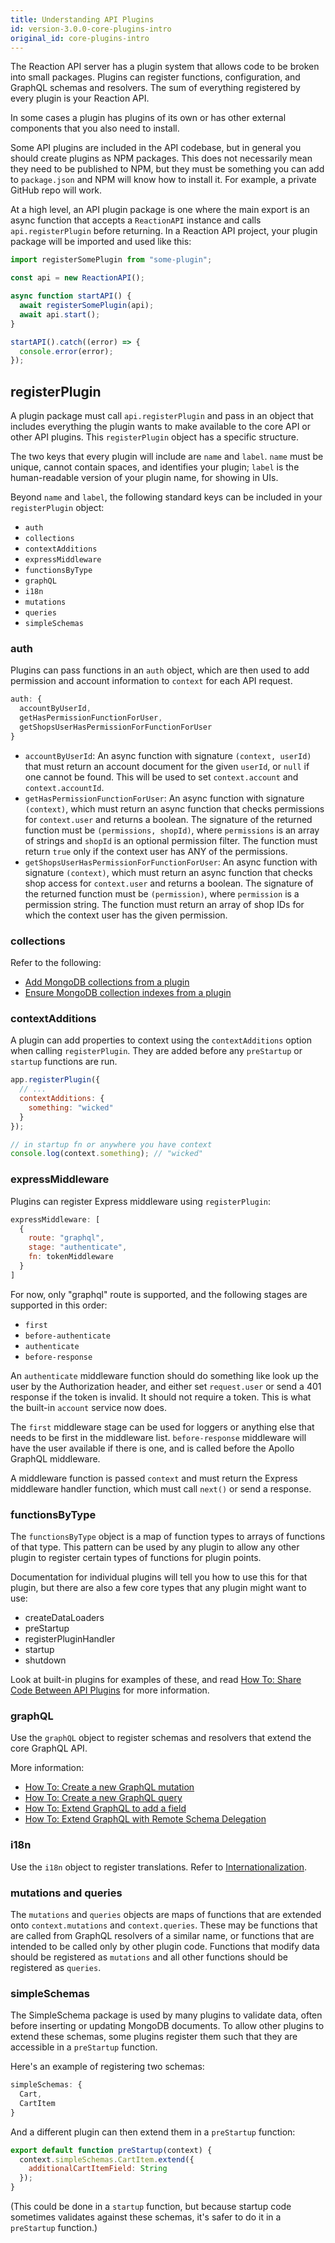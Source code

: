 ```yaml
---
title: Understanding API Plugins
id: version-3.0.0-core-plugins-intro
original_id: core-plugins-intro
---
```


The Reaction API server has a plugin system that allows code to be broken into small packages. Plugins can register functions, configuration, and GraphQL schemas and resolvers. The sum of everything registered by every plugin is your Reaction API.

In some cases a plugin has plugins of its own or has other external components that you also need to install.

Some API plugins are included in the API codebase, but in general you should create plugins as NPM packages. This does not necessarily mean they need to be published to NPM, but they must be something you can add to `package.json` and NPM will know how to install it. For example, a private GitHub repo will work.

At a high level, an API plugin package is one where the main export is an async function that accepts a `ReactionAPI` instance and calls `api.registerPlugin` before returning. In a Reaction API project, your plugin package will be imported and used like this:

```js
import registerSomePlugin from "some-plugin";

const api = new ReactionAPI();

async function startAPI() {
  await registerSomePlugin(api);
  await api.start();
}

startAPI().catch((error) => {
  console.error(error);
});
```

## registerPlugin

A plugin package must call `api.registerPlugin` and pass in an object that includes everything the plugin wants to make available to the core API or other API plugins. This `registerPlugin` object has a specific structure.

The two keys that every plugin will include are `name` and `label`. `name` must be unique, cannot contain spaces, and identifies your plugin; `label` is the human-readable version of your plugin name, for showing in UIs.

Beyond `name` and `label`, the following standard keys can be included in your `registerPlugin` object:

- `auth`
- `collections`
- `contextAdditions`
- `expressMiddleware`
- `functionsByType`
- `graphQL`
- `i18n`
- `mutations`
- `queries`
- `simpleSchemas`

### auth

Plugins can pass functions in an `auth` object, which are then used to add permission and account information to `context` for each API request.

```js
auth: {
  accountByUserId,
  getHasPermissionFunctionForUser,
  getShopsUserHasPermissionForFunctionForUser
}
```

- `accountByUserId`: An async function with signature `(context, userId)` that must return an account document for the given `userId`, or `null` if one cannot be found. This will be used to set `context.account` and `context.accountId`.
- `getHasPermissionFunctionForUser`: An async function with signature `(context)`, which must return an async function that checks permissions for `context.user` and returns a boolean. The signature of the returned function must be `(permissions, shopId)`, where `permissions` is an array of strings and `shopId` is an optional permission filter. The function must return `true` only if the context user has ANY of the permissions.
- `getShopsUserHasPermissionForFunctionForUser`: An async function with signature `(context)`, which must return an async function that checks shop access for `context.user` and returns a boolean. The signature of the returned function must be `(permission)`, where `permission` is a permission string. The function must return an array of shop IDs for which the context user has the given permission.

### collections

Refer to the following:

- [Add MongoDB collections from a plugin](./dev-how-do-i#add-mongodb-collections-from-a-plugin)
- [Ensure MongoDB collection indexes from a plugin](./dev-how-do-i#ensure-mongodb-collection-indexes-from-a-plugin)

### contextAdditions

A plugin can add properties to context using the `contextAdditions` option when calling `registerPlugin`. They are added before any `preStartup` or `startup` functions are run.

```js
app.registerPlugin({
  // ...
  contextAdditions: {
    something: "wicked"
  }
});
```

```js
// in startup fn or anywhere you have context
console.log(context.something); // "wicked"
```

### expressMiddleware

Plugins can register Express middleware using `registerPlugin`:

```js
expressMiddleware: [
  {
    route: "graphql",
    stage: "authenticate",
    fn: tokenMiddleware
  }
]
```

For now, only "graphql" route is supported, and the following stages are supported in this order:
- `first`
- `before-authenticate`
- `authenticate`
- `before-response`

An `authenticate` middleware function should do something like look up the user by the Authorization header, and either set `request.user` or send a 401 response if the token is invalid. It should not require a token. This is what the built-in `account` service now does.

The `first` middleware stage can be used for loggers or anything else that needs to be first in the middleware list. `before-response` middleware will have the user available if there is one, and is called before the Apollo GraphQL middleware.

A middleware function is passed `context` and must return the Express middleware handler function, which must call `next()` or send a response.

### functionsByType

The `functionsByType` object is a map of function types to arrays of functions of that type. This pattern can be used by any plugin to allow any other plugin to register certain types of functions for plugin points.

Documentation for individual plugins will tell you how to use this for that plugin, but there are also a few core types that any plugin might want to use:

- createDataLoaders
- preStartup
- registerPluginHandler
- startup
- shutdown

Look at built-in plugins for examples of these, and read [How To: Share Code Between API Plugins](./how-to-share-code-between-plugins) for more information.

### graphQL

Use the `graphQL` object to register schemas and resolvers that extend the core GraphQL API.

More information:
- [How To: Create a new GraphQL mutation](./graphql-create-mutation)
- [How To: Create a new GraphQL query](./graphql-create-query)
- [How To: Extend GraphQL to add a field](./how-to-extend-graphql-to-add-field)
- [How To: Extend GraphQL with Remote Schema Delegation](./how-to-extend-graphql-with-remote-schema)

### i18n

Use the `i18n` object to register translations. Refer to [Internationalization](./internationalization).

### mutations and queries

The `mutations` and `queries` objects are maps of functions that are extended onto `context.mutations` and `context.queries`. These may be functions that are called from GraphQL resolvers of a similar name, or functions that are intended to be called only by other plugin code. Functions that modify data should be registered as `mutations` and all other functions should be registered as `queries`.

### simpleSchemas

The SimpleSchema package is used by many plugins to validate data, often before inserting or updating MongoDB documents. To allow other plugins to extend these schemas, some plugins register them such that they are accessible in a `preStartup` function.

Here's an example of registering two schemas:

```js
simpleSchemas: {
  Cart,
  CartItem
}
```

And a different plugin can then extend them in a `preStartup` function:

```js
export default function preStartup(context) {
  context.simpleSchemas.CartItem.extend({
    additionalCartItemField: String
  });
}
```

(This could be done in a `startup` function, but because startup code sometimes validates against these schemas, it's safer to do it in a `preStartup` function.)
